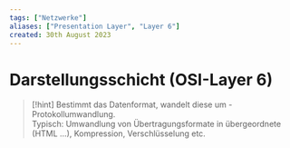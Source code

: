 ```yaml
---
tags: ["Netzwerke"]
aliases: ["Presentation Layer", "Layer 6"]
created: 30th August 2023
---
```


# Darstellungsschicht (OSI-Layer 6)

> [!hint] Bestimmt das Datenformat, wandelt diese um - Protokollumwandlung.  
> Typisch: Umwandlung von Übertragungsformate in übergeordnete (HTML …), Kompression, Verschlüsselung etc.